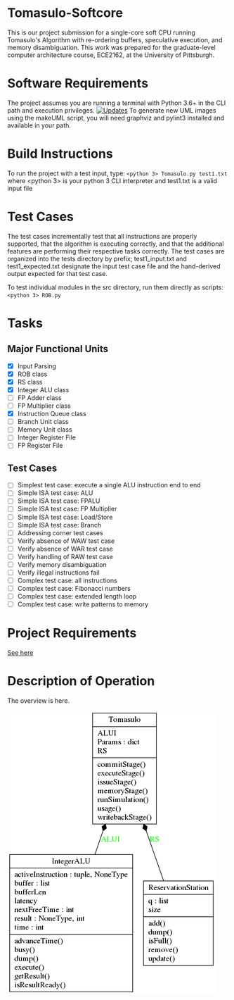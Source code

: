 # Tomasulo-Softcore
This is our project submission for a single-core soft CPU running Tomasulo's Algorithm with re-ordering buffers, speculative execution, and memory disambiguation.  This work was prepared for the graduate-level computer architecture course, ECE2162, at the University of Pittsburgh.

# Software Requirements
The project assumes you are running a terminal with Python 3.6+ in the CLI path and execution privileges.
[![Updates](https://pyup.io/repos/github/SLongofono/Tomasulo-Softcore/shield.svg)](https://pyup.io/repos/github/SLongofono/Tomasulo-Softcore/)
To generate new UML images using the makeUML script, you will need graphviz and pylint3 installed and available in your path.

# Build Instructions
To run the project with a test input, type:
`<python 3> Tomasulo.py test1.txt`
where <python 3> is your python 3 CLI interpreter and test1.txt is a valid input file

# Test Cases
The test cases incrementally test that all instructions are properly supported, that the algorithm is executing correctly, and that the additional features are performing their respective tasks correctly.  The test cases are organized into the tests directory by prefix; test1_input.txt and test1_expected.txt designate the input test case file and the hand-derived output expected for that test case.

To test individual modules in the src directory, run them directly as scripts:
`<python 3> ROB.py`

# Tasks
## Major Functional Units 
- [x] Input Parsing
- [x] ROB class
- [x] RS class
- [x] Integer ALU class
- [ ] FP Adder class
- [ ] FP Multiplier class
- [x] Instruction Queue class
- [ ] Branch Unit class
- [ ] Memory Unit class
- [ ] Integer Register File
- [ ] FP Register File

## Test Cases
- [ ] Simplest test case: execute a single ALU instruction end to end
- [ ] Simple ISA test case: ALU
- [ ] Simple ISA test case: FPALU
- [ ] Simple ISA test case: FP Multiplier
- [ ] Simple ISA test case: Load/Store
- [ ] Simple ISA test case: Branch
- [ ] Addressing corner test cases
- [ ] Verify absence of WAW test case
- [ ] Verify absence of WAR test case
- [ ] Verify handling of RAW test case
- [ ] Verify memory disambiguation
- [ ] Verify illegal instructions fail
- [ ] Complex test case: all instructions
- [ ] Complex test case: Fibonacci numbers
- [ ] Complex test case: extended length loop
- [ ] Complex test case: write patterns to memory

# Project Requirements
[See here](rubric.md)

# Description of Operation
The overview is here.

![The class hierarchy UML of the Tomasulo-Softcore](UML/Hierarchy.png)
